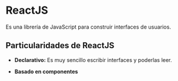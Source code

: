 # ReactJS

 Es una librería de JavaScript para construir interfaces de usuarios.

## Particularidades de ReactJS
+ **Declarativo:** Es muy sencillo escribir interfaces y poderlas leer.

+ **Basado en componentes**